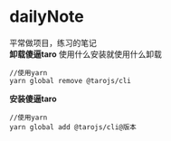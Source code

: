 # dailyNote
平常做项目，练习的笔记  
**卸载傻逼taro**
使用什么安装就使用什么卸载
```
//使用yarn
yarn global remove @tarojs/cli

```
**安装傻逼taro**
```
//使用yarn
yarn global add @tarojs/cli@版本
```
